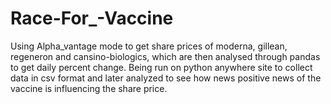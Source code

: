 # Race-For_-Vaccine
Using Alpha_vantage mode to get share prices of moderna, gillean, regeneron and cansino-biologics, which are then analysed through pandas to get daily percent change. Being run on python anywhere site to collect data in csv format and later analyzed to see how news positive news of the vaccine is influencing the share price.
